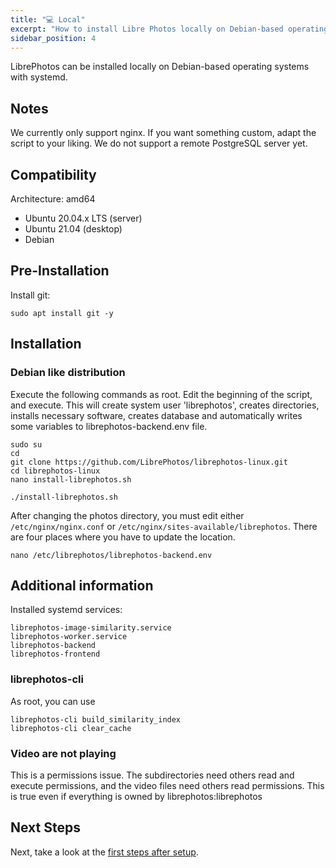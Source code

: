 ```yaml
---
title: "💻 Local"
excerpt: "How to install Libre Photos locally on Debian-based operating systems."
sidebar_position: 4
---
```


LibrePhotos can be installed locally on Debian-based operating systems with systemd.

## Notes

We currently only support nginx. If you want something custom, adapt the script to your liking.
We do not support a remote PostgreSQL server yet.

## Compatibility

Architecture:
amd64

- Ubuntu 20.04.x LTS (server)
- Ubuntu 21.04 (desktop)
- Debian

## Pre-Installation

Install git:

```
sudo apt install git -y
```

## Installation

### Debian like distribution

Execute the following commands as root. Edit the beginning of the script, and execute. This will create system user 'librephotos', creates directories, installs necessary software, creates database and automatically writes some variables to librephotos-backend.env file.

```
sudo su
cd
git clone https://github.com/LibrePhotos/librephotos-linux.git
cd librephotos-linux
nano install-librephotos.sh
```

```
./install-librephotos.sh
```

After changing the photos directory, you must edit either `/etc/nginx/nginx.conf` or `/etc/nginx/sites-available/librephotos`. There are four places where you have to update the location.

```
nano /etc/librephotos/librephotos-backend.env
```

## Additional information

Installed systemd services:

```
librephotos-image-similarity.service
librephotos-worker.service
librephotos-backend
librephotos-frontend
```

### librephotos-cli

As root, you can use

```
librephotos-cli build_similarity_index
librephotos-cli clear_cache
```

### Video are not playing

This is a permissions issue. The subdirectories need others read and execute permissions, and the video files need others read permissions. This is true even if everything is owned by librephotos:librephotos

## Next Steps

Next, take a look at the [first steps after setup](../user-guide/first-steps).
